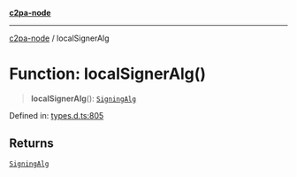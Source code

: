 [**c2pa-node**](../README.md)

***

[c2pa-node](../README.md) / localSignerAlg

# Function: localSignerAlg()

> **localSignerAlg**(): [`SigningAlg`](../type-aliases/SigningAlg.md)

Defined in: [types.d.ts:805](https://github.com/contentauth/c2pa-node-v2/blob/5303c5fd1e9a72d23f327699b48a7620e901a41c/js-src/types.d.ts#L805)

## Returns

[`SigningAlg`](../type-aliases/SigningAlg.md)

